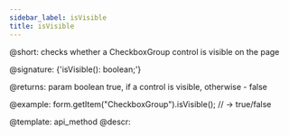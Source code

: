 ```yaml
---
sidebar_label: isVisible
title: isVisible
---          
```


@short: checks whether a CheckboxGroup control is visible on the page

@signature: {'isVisible(): boolean;'}

@returns:
param   boolean     true, if a control is visible, otherwise - false

@example:
form.getItem("CheckboxGroup").isVisible(); // -> true/false


@template: api_method
@descr:



